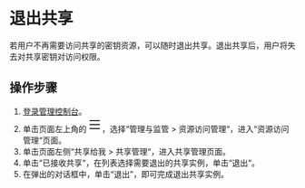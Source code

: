 # 退出共享<a name="dew_01_0313"></a>

若用户不再需要访问共享的密钥资源，可以随时退出共享。退出共享后，用户将失去对共享密钥对访问权限。

## 操作步骤<a name="section1544716792819"></a>

1.  [登录管理控制台](https://console.huaweicloud.com)。
2.  单击页面左上角的![](figures/icon-servicelist-3.png)，选择“管理与监管 \> 资源访问管理“，进入“资源访问管理“页面。
3.  单击页面左侧“共享给我 \> 共享管理“，进入共享管理页面。
4.  单击“已接收共享“，在列表选择需要退出的共享实例，单击“退出“。
5.  在弹出的对话框中，单击“退出”，即可完成退出共享实例。

